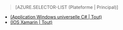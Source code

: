 > [AZURE.SELECTOR-LIST (Plateforme | Principal)]
- [(Application Windows universelle C# | Tout)](../articles/app-service-mobile-windows-store-dotnet-get-started-offline-data-preview.md)
- [(IOS Xamarin | Tout)](../articles/app-service-mobile-xamarin-ios-get-started-offline-data-preview.md)

<!--HONumber=52--> 
